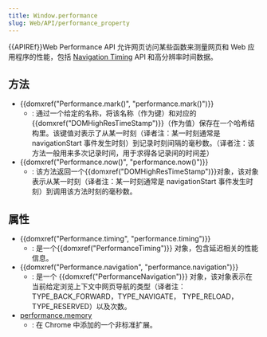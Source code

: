 ```yaml
---
title: Window.performance
slug: Web/API/performance_property
---
```

{{APIREf}}Web Performance API 允许网页访问某些函数来测量网页和 Web 应用程序的性能，包括 [Navigation Timing](/zh-CN/docs/Navigation_timing) API 和高分辨率时间数据。

## 方法

- {{domxref("Performance.mark()", "performance.mark()")}}
  - : 通过一个给定的名称，将该名称（作为键）和对应的{{domxref("DOMHighResTimeStamp")}}（作为值）保存在一个哈希结构里。该键值对表示了从某一时刻（译者注：某一时刻通常是 navigationStart 事件发生时刻）到记录时刻间隔的毫秒数。（译者注：该方法一般用来多次记录时间，用于求得各记录间的时间差）
- {{domxref("Performance.now()", "performance.now()")}}
  - : 该方法返回一个{{domxref("DOMHighResTimeStamp")}}对象，该对象表示从某一时刻（译者注：某一时刻通常是 navigationStart 事件发生时刻）到调用该方法时刻的毫秒数。

## 属性

- {{domxref("Performance.timing", "performance.timing")}}
  - : 是一个{{domxref("PerformanceTiming")}} 对象，包含延迟相关的性能信息。
- {{domxref("Performance.navigation", "performance.navigation")}}
  - : 是一个 {{domxref("PerformanceNavigation")}} 对象，该对象表示在当前给定浏览上下文中网页导航的类型（译者注：TYPE_BACK_FORWARD，TYPE_NAVIGATE， TYPE_RELOAD，TYPE_RESERVED）以及次数。
- [performance.memory](https://docs.webplatform.org/apis/timing/properties/memory)
  - : 在 Chrome 中添加的一个非标准扩展。
